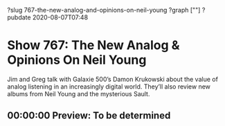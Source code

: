 ?slug 767-the-new-analog-and-opinions-on-neil-young
?graph [""]
?pubdate 2020-08-07T07:48

# Show 767: The New Analog & Opinions On Neil Young

Jim and Greg talk with Galaxie 500’s Damon Krukowski about the value of analog listening in an increasingly digital world. They’ll also review new albums from Neil Young and the mysterious Sault.

## 00:00:00 Preview: To be determined